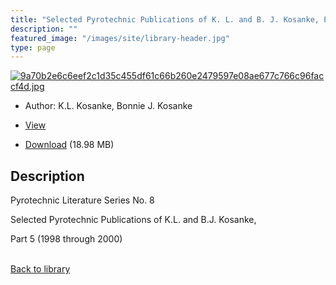 ```yaml
---
title: "Selected Pyrotechnic Publications of K. L. and B. J. Kosanke, Part 5 (1998 through 2000)"
description: ""
featured_image: "/images/site/library-header.jpg"
type: page
---
```


<a href="https://drive.google.com/file/d/1syaNvjMy01sVNVWnaHlUYRzjOI5pC4dp/view" target="_blank">![9a70b2e6c6eef2c1d35c455df61c66b260e2479597e08ae677c766c96faccf4d.jpg](/images/library/9a70b2e6c6eef2c1d35c455df61c66b260e2479597e08ae677c766c96faccf4d.jpg)</a>
* Author: K.L. Kosanke, Bonnie J. Kosanke
* <a href="https://drive.google.com/file/d/1syaNvjMy01sVNVWnaHlUYRzjOI5pC4dp/view" target="_blank">View</a>

* [Download](https://drive.google.com/uc?export=download&id=1syaNvjMy01sVNVWnaHlUYRzjOI5pC4dp) (18.98 MB)

## Description<div>
<p>Pyrotechnic Literature Series No. 8</p>
<p>Selected Pyrotechnic Publications of K.L. and B.J. Kosanke,</p>
<p>Part 5 (1998 through 2000)</p></div>

<br />[Back to library](/library/)
